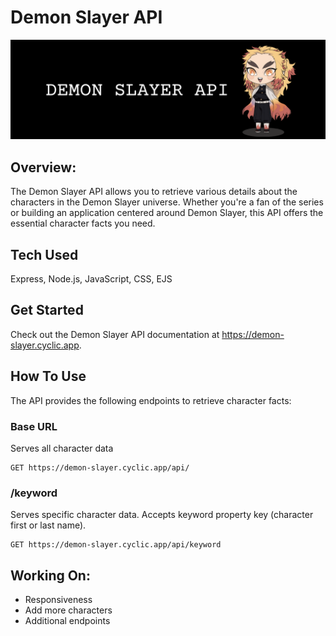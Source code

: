 # Demon Slayer API

![Project Screenshot](https://github.com/gwendolyn954/demon-slayer-api/blob/main/public/assets/Screenshot%202023-06-19%20at%201.44.40%20AM.png)

## Overview:

The Demon Slayer API allows you to retrieve various details about the characters in the Demon Slayer universe. Whether you're a fan of the series or building an application centered around Demon Slayer, this API offers the essential character facts you need.

## Tech Used 
Express, Node.js, JavaScript, CSS, EJS

## Get Started
Check out the Demon Slayer API documentation at https://demon-slayer.cyclic.app.

## How To Use
The API provides the following endpoints to retrieve character facts:

### Base URL
Serves all character data

```
GET https://demon-slayer.cyclic.app/api/

```

### /keyword
Serves specific character data. Accepts keyword property key (character first or last name).

```
GET https://demon-slayer.cyclic.app/api/keyword
```


## Working On:

- Responsiveness
- Add more characters
- Additional endpoints